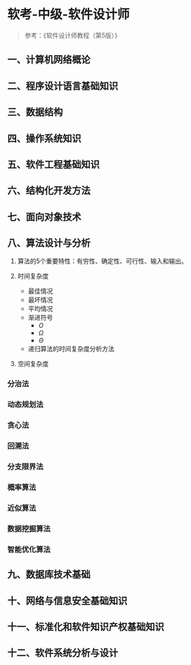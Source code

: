# 软考-中级-软件设计师

> 参考：《软件设计师教程（第5版）》

## 一、计算机网络概论

## 二、程序设计语言基础知识

## 三、数据结构

## 四、操作系统知识

## 五、软件工程基础知识

## 六、结构化开发方法

## 七、面向对象技术

## 八、算法设计与分析

1. 算法的5个重要特性：有穷性、确定性、可行性、输入和输出。
   
2. 时间复杂度
   - 最佳情况
   - 最坏情况
   - 平均情况
   - 渐进符号
     - $O$
     - $\Omega$
     - $\Theta$
   - 递归算法的时间复杂度分析方法

3. 空间复杂度

### 分治法

### 动态规划法

### 贪心法

### 回溯法

### 分支限界法

### 概率算法

### 近似算法

### 数据挖掘算法

### 智能优化算法

## 九、数据库技术基础

## 十、网络与信息安全基础知识

## 十一、标准化和软件知识产权基础知识

## 十二、软件系统分析与设计

